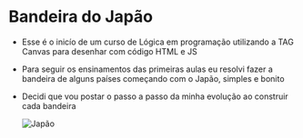 # Bandeira do Japão 

- Esse é o inicío de um curso de Lógica em programação utilizando a TAG Canvas para desenhar com código HTML e JS
- Para seguir os ensinamentos das primeiras aulas eu resolvi fazer a bandeira de alguns países começando com o Japão, simples e bonito
- Decidi que vou postar o passo a passo da minha evolução ao construir cada bandeira

  <img alt="Japão" src="https://s4.static.brasilescola.uol.com.br/be/2022/11/bandeira-do-japao.jpg"/>

  

